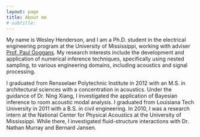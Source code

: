 ```yaml
---
layout: page
title: About me
# subtitle: 
---
```


My name is Wesley Henderson, and I am a Ph.D. student in the electrical engineering program at the University of Mississippi, working with adviser [Prof. Paul Goggans](http://home.olemiss.edu/~goggans/). My research interests include the development and application of numerical inference techniques, specifically using nested sampling, to various engineering domains, including acoustics and signal processing.

I graduated from Rensselaer Polytechnic Institute in 2012 with an M.S. in architectural sciences with a concentration in acoustics. Under the guidance of Dr. Ning Xiang, I investigated the application of Bayesian inference to room acoustic modal analysis. I graduated from Louisiana Tech University in 2011 with a B.S. in civil engineering. In 2010, I was a research intern at the National Center for Physical Acoustics at the University of Mississippi. While there, I investigated fluid-structure interactions with Dr. Nathan Murray and Bernard Jansen.

